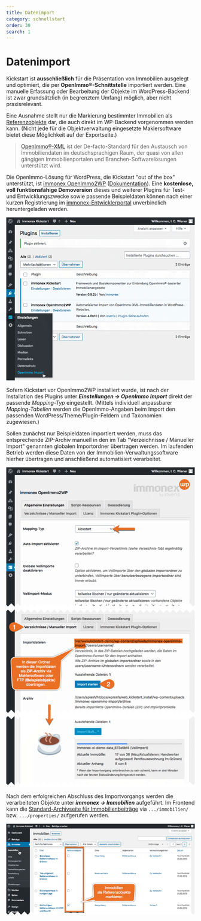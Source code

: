 ```yaml
---
title: Datenimport
category: schnellstart
order: 30
search: 1
---
```


# Datenimport

Kickstart ist **ausschließlich** für die Präsentation von Immobilien ausgelegt und optimiert, die per **OpenImmo®-Schnittstelle** importiert werden. Eine manuelle Erfassung oder Bearbeitung der Objekte im WordPress-Backend ist zwar grundsätzlich (in begrenztem Umfang) möglich, aber nicht praxisrelevant.

Eine Ausnahme stellt nur die Markierung bestimmter Immobilien als [Referenzobjekte](#Referenzobjekte) dar, die auch direkt im WP-Backend vorgenommen werden kann. (Nicht jede für die Objektverwaltung eingesetzte Maklersoftware bietet diese Möglichkeit auf der Exportseite.)

> [OpenImmo®-XML](http://openimmo.de/) ist der De-facto-Standard für den Austausch von Immobiliendaten im deutschsprachigen Raum, der quasi von allen gängigen Immobilienportalen und Branchen-Softwarelösungen unterstützt wird.

Die OpenImmo-Lösung für WordPress, die Kickstart "out of the box" unterstützt, ist [immonex OpenImmo2WP](https://plugins.inveris.de/de/shop/immonex-openimmo2wp/) ([Dokumentation](https://plugins.inveris.de/de/shop/immonex-openimmo2wp/?target=dokumentation)). Eine **kostenlose, voll funktionsfähige Demoversion** dieses und weiterer Plugins für Test- und Entwicklungszwecke sowie passende Beispieldaten können nach einer kurzen Registrierung im [immonex-Entwicklerportal](https://immonex.dev/) unverbindlich heruntergeladen werden.

![immonex OpenImmo2WP installiert](../assets/scst-oi2wp-1.png)

Sofern Kickstart vor OpenImmo2WP installiert wurde, ist nach der Installation des Plugins unter ***Einstellungen → OpenImmo Import*** direkt der passende <i>Mapping-Typ</i> eingestellt. (Mittels individuell anpassbarer <i>Mapping-Tabellen</i> werden die OpenImmo-Angaben beim Import den passenden WordPress/Theme/Plugin-Feldern und Taxonomien zugewiesen.)

Sollen zunächst nur Beispieldaten importiert werden, muss das entsprechende ZIP-Archiv manuell in den im Tab "Verzeichnisse / Manueller Import" genannten globalen Importordner übertragen werden. Im laufenden Betrieb werden diese Daten von der Immobilien-Verwaltungssoftware hierher übertragen und anschließend automatisiert verarbeitet.

![immonex OpenImmo2WP: Immobiliendaten importieren](../assets/scst-oi2wp-2.png)

Nach dem erfolgreichen Abschluss des Importvorgangs werden die verarbeiteten Objekte unter ***immonex → Immobilien*** aufgeführt. Im Frontend kann die [Standard-Archivseite für Immobilienbeiträge](../beitragsarten-taxonomien.html#Immobilien-Beitrage) via `.../immobilien/` bzw. `.../properties/` aufgerufen werden.

![Immobilienliste im WordPress-Backend](../assets/scst-be-property-list.gif)